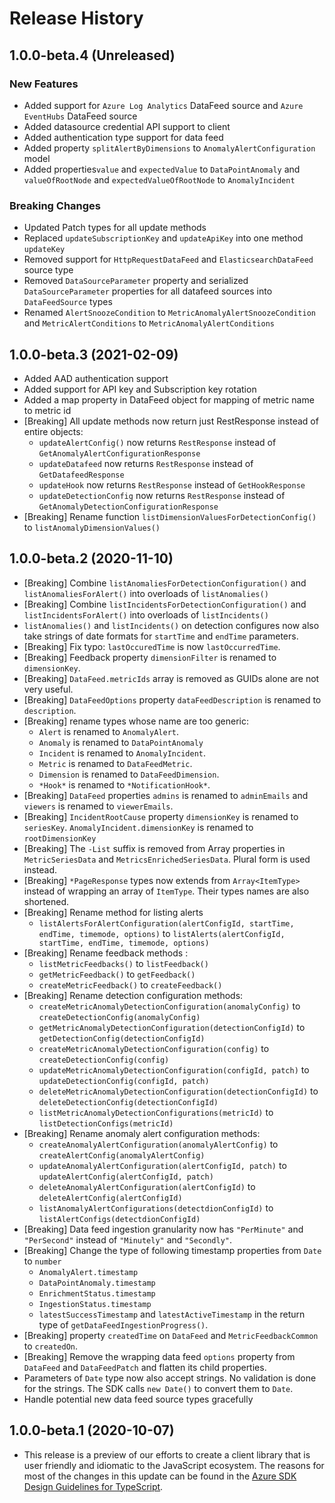 # Release History

## 1.0.0-beta.4 (Unreleased)

### New Features

- Added support for `Azure Log Analytics` DataFeed source and `Azure EventHubs` DataFeed source
- Added datasource credential API support to client
- Added authentication type support for data feed
- Added property `splitAlertByDimensions` to `AnomalyAlertConfiguration` model
- Added properties`value` and `expectedValue` to `DataPointAnomaly` and `valueOfRootNode` and `expectedValueOfRootNode` to `AnomalyIncident`

### Breaking Changes

- Updated Patch types for all update methods
- Replaced `updateSubscriptionKey` and `updateApiKey` into one method `updateKey`
- Removed support for `HttpRequestDataFeed` and `ElasticsearchDataFeed` source type
- Removed `DataSourceParameter` property and serialized `DataSourceParameter` properties for all datafeed sources into `DataFeedSource` types
- Renamed `AlertSnoozeCondition` to `MetricAnomalyAlertSnoozeCondition` and `MetricAlertConditions` to `MetricAnomalyAlertConditions`

## 1.0.0-beta.3 (2021-02-09)

- Added AAD authentication support
- Added support for API key and Subscription key rotation
- Added a map property in DataFeed object for mapping of metric name to metric id
- [Breaking] All update methods now return just RestResponse instead of entire objects:
  - `updateAlertConfig()` now returns `RestResponse` instead of `GetAnomalyAlertConfigurationResponse`
  - `updateDatafeed` now returns `RestResponse` instead of `GetDatafeedResponse`
  - `updateHook` now returns `RestResponse` instead of `GetHookResponse`
  - `updateDetectionConfig` now returns `RestResponse` instead of `GetAnomalyDetectionConfigurationResponse`
- [Breaking] Rename function `listDimensionValuesForDetectionConfig()` to `listAnomalyDimensionValues()`

## 1.0.0-beta.2 (2020-11-10)

- [Breaking] Combine `listAnomaliesForDetectionConfiguration()` and `listAnomaliesForAlert()` into overloads of `listAnomalies()`
- [Breaking] Combine `listIncidentsForDetectionConfiguration()` and `listIncidentsForAlert()` into overloads of `listIncidents()`
- `listAnomalies()` and `listIncidents()` on detection configures now also take strings of date formats for `startTime` and `endTime` parameters.
- [Breaking] Fix typo: `lastOccuredTime` is now `lastOccurredTime`.
- [Breaking] Feedback property `dimensionFilter` is renamed to `dimensionKey`.
- [Breaking] `DataFeed.metricIds` array is removed as GUIDs alone are not very useful.
- [Breaking] `DataFeedOptions` property `dataFeedDescription` is renamed to `description`.
- [Breaking] rename types whose name are too generic:
  - `Alert` is renamed to `AnomalyAlert`.
  - `Anomaly` is renamed to `DataPointAnomaly`
  - `Incident` is renamed to `AnomalyIncident`.
  - `Metric` is renamed to `DataFeedMetric`.
  - `Dimension` is renamed to `DataFeedDimension`.
  - `*Hook*` is renamed to `*NotificationHook*`.
- [Breaking] `DataFeed` properties `admins` is renamed to `adminEmails` and `viewers` is renamed to `viewerEmails`.
- [Breaking] `IncidentRootCause` property `dimensionKey` is renamed to `seriesKey`. `AnomalyIncident.dimensionKey` is renamed to `rootDimensionKey`
- [Breaking] The `-List` suffix is removed from Array properties in `MetricSeriesData` and `MetricsEnrichedSeriesData`. Plural form is used instead.
- [Breaking] `*PageResponse` types now extends from `Array<ItemType>` instead of wrapping an array of `ItemType`. Their types names are also shortened.
- [Breaking] Rename method for listing alerts
  - `listAlertsForAlertConfiguration(alertConfigId, startTime, endTime, timemode, options)` to `listAlerts(alertConfigId, startTime, endTime, timemode, options)`
- [Breaking] Rename feedback methods :
  - `listMetricFeedbacks()` to `listFeedback()`
  - `getMetricFeedback()` to `getFeedback()`
  - `createMetricFeedback()` to `createFeedback()`
- [Breaking] Rename detection configuration methods:
  - `createMetricAnomalyDetectionConfiguration(anomalyConfig)` to `createDetectionConfig(anomalyConfig)`
  - `getMetricAnomalyDetectionConfiguration(detectionConfigId)` to `getDetectionConfig(detectionConfigId)`
  - `createMetricAnomalyDetectionConfiguration(config)` to `createDetectionConfig(config)`
  - `updateMetricAnomalyDetectionConfiguration(configId, patch)` to `updateDetectionConfig(configId, patch)`
  - `deleteMetricAnomalyDetectionConfiguration(detectionConfigId)` to `deleteDetectionConfig(detectionConfigId)`
  - `listMetricAnomalyDetectionConfigurations(metricId)` to `listDetectionConfigs(metricId)`
- [Breaking] Rename anomaly alert configuration methods:
  - `createAnomalyAlertConfiguration(anomalyAlertConfig)` to `createAlertConfig(anomalyAlertConfig)`
  - `updateAnomalyAlertConfiguration(alertConfigId, patch)` to `updateAlertConfig(alertConfigId, patch)`
  - `deleteAnomalyAlertConfiguration(alertConfigId)` to `deleteAlertConfig(alertConfigId)`
  - `listAnomalyAlertConfigurations(detectdionConfigId)` to `listAlertConfigs(detectdionConfigId)`
- [Breaking] Data feed ingestion granularity now has `"PerMinute"` and `"PerSecond"` instead of `"Minutely"` and `"Secondly"`.
- [Breaking] Change the type of following timestamp properties from `Date` to `number`
  - `AnomalyAlert.timestamp`
  - `DataPointAnomaly.timestamp`
  - `EnrichmentStatus.timestamp`
  - `IngestionStatus.timestamp`
  - `latestSuccessTimestamp` and `latestActiveTimestamp` in the return type of `getDataFeedIngestionProgress()`.
- [Breaking] property `createdTime` on `DataFeed` and `MetricFeedbackCommon` to `createdOn`.
- [Breaking] Remove the wrapping data feed `options` property from `DataFeed` and `DataFeedPatch` and flatten its child properties.
- Parameters of `Date` type now also accept strings. No validation is done for the strings. The SDK calls `new Date()` to convert them to `Date`.
- Handle potential new data feed source types gracefully

## 1.0.0-beta.1 (2020-10-07)

- This release is a preview of our efforts to create a client library that is user friendly and
  idiomatic to the JavaScript ecosystem. The reasons for most of the changes in this update can be found in the
  [Azure SDK Design Guidelines for TypeScript](https://azure.github.io/azure-sdk/typescript_introduction.html).

